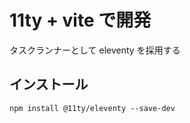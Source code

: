# 11ty + vite で開発

タスクランナーとして eleventy を採用する

## インストール

```shell
npm install @11ty/eleventy --save-dev
```